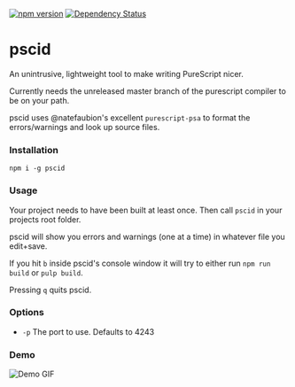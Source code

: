 [![npm version](https://badge.fury.io/js/pscid.svg)](https://badge.fury.io/js/pscid) 
[![Dependency Status](https://www.versioneye.com/user/projects/5714bac7fcd19a004544136d/badge.svg?style=flat)](https://www.versioneye.com/user/projects/5714bac7fcd19a004544136d)

pscid
===

An unintrusive, lightweight tool to make writing PureScript nicer.

Currently needs the unreleased master branch of the purescript compiler to be on
your path.

pscid uses @natefaubion's excellent `purescript-psa` to format the
errors/warnings and look up source files.

### Installation

`npm i -g pscid`

### Usage

Your project needs to have been built at least once. Then call `pscid` in your
projects root folder.

pscid will show you errors and warnings (one at a time) in whatever file you
edit+save.

If you hit `b` inside pscid's console window it will try to either run `npm run
build` or `pulp build`.

Pressing `q` quits pscid.

### Options
  - `-p` The port to use. Defaults to 4243

### Demo

![Demo GIF](http://i.imgur.com/OTkRMhZ.gif)
